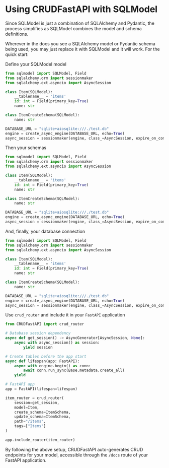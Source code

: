# Using CRUDFastAPI with SQLModel

Since SQLModel is just a combination of SQLAlchemy and Pydantic, the process simplifies as SQLModel combines the model and schema definitions.

Wherever in the docs you see a SQLAlchemy model or Pydantic schema being used, you may just replace it with SQLModel and it will work. For the quick start:

Define your SQLModel model

```python title="setup.py" hl_lines="5-8"
from sqlmodel import SQLModel, Field
from sqlalchemy.orm import sessionmaker
from sqlalchemy.ext.asyncio import AsyncSession

class Item(SQLModel):
    __tablename__ = 'items'
    id: int = Field(primary_key=True)
    name: str

class ItemCreateSchema(SQLModel):
    name: str

DATABASE_URL = "sqlite+aiosqlite:///./test.db"
engine = create_async_engine(DATABASE_URL, echo=True)
async_session = sessionmaker(engine, class_=AsyncSession, expire_on_commit=False)
```

Then your schemas

```python title="setup.py" hl_lines="10 11"
from sqlmodel import SQLModel, Field
from sqlalchemy.orm import sessionmaker
from sqlalchemy.ext.asyncio import AsyncSession

class Item(SQLModel):
    __tablename__ = 'items'
    id: int = Field(primary_key=True)
    name: str

class ItemCreateSchema(SQLModel):
    name: str

DATABASE_URL = "sqlite+aiosqlite:///./test.db"
engine = create_async_engine(DATABASE_URL, echo=True)
async_session = sessionmaker(engine, class_=AsyncSession, expire_on_commit=False)
```

And, finally, your database connection

```python title="setup.py" hl_lines="13-15"
from sqlmodel import SQLModel, Field
from sqlalchemy.orm import sessionmaker
from sqlalchemy.ext.asyncio import AsyncSession

class Item(SQLModel):
    __tablename__ = 'items'
    id: int = Field(primary_key=True)
    name: str

class ItemCreateSchema(SQLModel):
    name: str

DATABASE_URL = "sqlite+aiosqlite:///./test.db"
engine = create_async_engine(DATABASE_URL, echo=True)
async_session = sessionmaker(engine, class_=AsyncSession, expire_on_commit=False)
```

Use `crud_router` and include it in your `FastAPI` application

```python title="main.py" hl_lines="17-24 26"
from CRUDFastAPI import crud_router

# Database session dependency
async def get_session() -> AsyncGenerator[AsyncSession, None]:
    async with async_session() as session:
        yield session

# Create tables before the app start
async def lifespan(app: FastAPI):
    async with engine.begin() as conn:
        await conn.run_sync(Base.metadata.create_all)
    yield

# FastAPI app
app = FastAPI(lifespan=lifespan)

item_router = crud_router(
    session=get_session,
    model=Item,
    create_schema=ItemSchema,
    update_schema=ItemSchema,
    path="/items",
    tags=["Items"]
)

app.include_router(item_router)
```

By following the above setup, CRUDFastAPI auto-generates CRUD endpoints for your model, accessible through the `/docs` route of your FastAPI application.
